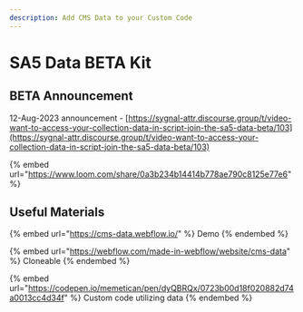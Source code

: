 ```yaml
---
description: Add CMS Data to your Custom Code
---
```


# SA5 Data BETA Kit

## BETA Announcement

12-Aug-2023 announcement - [https://sygnal-attr.discourse.group/t/video-want-to-access-your-collection-data-in-script-join-the-sa5-data-beta/103](https://sygnal-attr.discourse.group/t/video-want-to-access-your-collection-data-in-script-join-the-sa5-data-beta/103)

{% embed url="https://www.loom.com/share/0a3b234b14414b778ae790c8125e77e6" %}

## Useful Materials

{% embed url="https://cms-data.webflow.io/" %}
Demo
{% endembed %}

{% embed url="https://webflow.com/made-in-webflow/website/cms-data" %}
Cloneable
{% endembed %}

{% embed url="https://codepen.io/memetican/pen/dyQBRQx/0723b00d18f020882d74a0013cc4d34f" %}
Custom code utilizing data
{% endembed %}



